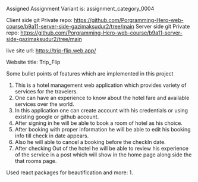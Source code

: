 Assigned Assignment Variant is: assignment_category_0004

Client side git Private repo: https://github.com/Porgramming-Hero-web-course/b9a11-server-side-gazimaksudur2/tree/main
Server side git Private repo: https://github.com/Porgramming-Hero-web-course/b9a11-server-side-gazimaksudur2/tree/main

live site url: https://trip-flip.web.app/

Website title: Trip_Flip

Some bullet points of features which are implemented in this project
1. This is a hotel management web application which provides variety of services for the travelers.
2. One can have an experience to know about the hotel fare and available services over the world.
3. In this application one can create account with his credentials or using existing google or github account.
4. After signing in he will be able to book a room of hotel as his choice.
5. After booking with proper information he will be able to edit his booking info till check in date appears.
6. Also he will able to cancel a booking before the checkIn date.
7. After checking Out of the hotel he will be able to review his experience of the service in a post which will show in the home page along side the that rooms page.

Used react packages for beautification and more: 
1.